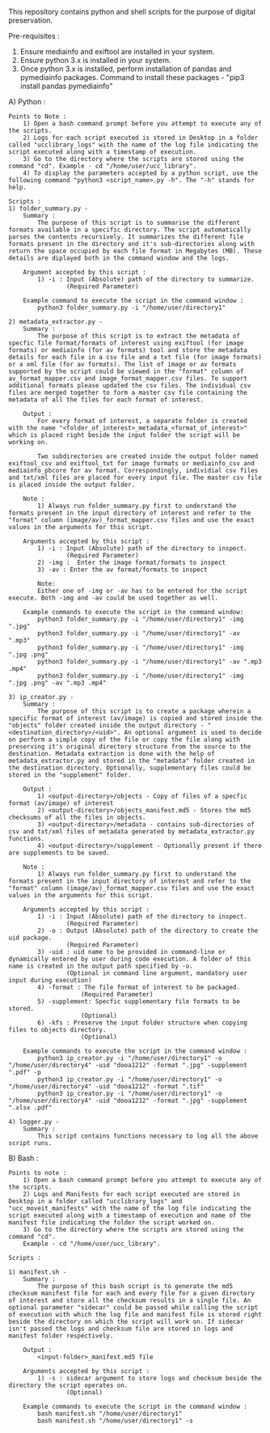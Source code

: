 This repository contains python and shell scripts for the purpose of digital preservation.

Pre-requisites :

1) Ensure mediainfo and exiftool are installed in your system.
2) Ensure python 3.x is installed in your system.
3) Once python 3.x is installed, perform installation of pandas and pymediainfo packages.
   Command to install these packages - "pip3 install pandas pymediainfo"

A) Python :

    Points to Note : 
        1) Open a bash command prompt before you attempt to execute any of the scripts. 
        2) Logs for each script executed is stored in Desktop in a folder called "ucclibrary_logs" with the name of the log file indicating the script executed along with a timestamp of execution.
        3) Go to the directory where the scripts are stored using the command "cd". Example - cd "/home/user/ucc_library".
        4) To display the parameters accepted by a python script, use the following command "python3 <script_name>.py -h". The "-h" stands for help.
    
    Scripts :
    1) folder_summary.py - 
        Summary : 
            The purpose of this script is to summarise the different formats available in a specific directory. The script automatically parses the contents recursively. It summarizes the different file formats present in the directory and it's sub-directories along with return the space occupied by each file format in Megabytes (MB). These details are diplayed both in the command window and the logs.

        Argument accepted by this script :
            1) -i : Input (Absolute) path of the directory to summarize. 
                    (Required Parameter)
        
        Example command to execute the script in the command window :
            python3 folder_summary.py -i "/home/user/directory1"

    2) metadata_extractor.py - 
        Summary :
            The purpose of this script is to extract the metadata of specfic file format/formats of interest using exiftool (for image formats) or mediainfo (for av formats) tool and store the metadata details for each file in a csv file and a txt file (for image formats) or a xml file (for av formats). The list of image or av formats supported by the script could be viewed in the "format" column of av_format_mapper.csv and image_format_mapper.csv files. To support additional formats please updated the csv files. The individual csv files are merged together to form a master csv file containing the metadata of all the files for each format of interest.

        Output :
            For every format of interest, a separate folder is created with the name "<folder_of_interest>_metadata_<format_of_interest>" which is placed right beside the input folder the script will be working on.

            Two subdirectories are created inside the output folder named exiftool_csv and exiftool_txt for image formats or mediainfo_csv and mediainfo_pbcore for av format. Correspondingly, individial csv files and txt/xml files are placed for every input file. The master csv file is placed inside the output folder.

        Note : 
            1) Always run folder_summary.py first to understand the formats present in the input directory of interest and refer to the "format" column (image/av)_format_mapper.csv files and use the exact values in the arguments for this script.

        Arguments accepted by this script :
            1) -i : Input (Absolute) path of the directory to inspect. 
                    (Required Parameter)
            2) -img :  Enter the image format/formats to inspect
            3) -av : Enter the av format/formats to inspect

            Note: 
            Either one of -img or -av has to be entered for the script execute. Both -img and -av could be used together as well. 

        Example commands to execute the script in the command window:
            python3 folder_summary.py -i "/home/user/directory1" -img ".jpg"
            python3 folder_summary.py -i "/home/user/directory1" -av ".mp3"
            python3 folder_summary.py -i "/home/user/directory1" -img ".jpg .png"
            python3 folder_summary.py -i "/home/user/directory1" -av ".mp3 .mp4"
            python3 folder_summary.py -i "/home/user/directory1" -img ".jpg .png" -av ".mp3 .mp4"
    
    3) ip_creator.py -
        Summary : 
            The purpose of this script is to create a package wherein a specific format of interest (av/image) is copied and stored inside the "objects" folder created inside the output directory - "<destination_directory>/<uid>". An optional argument is used to decide on perform a simple copy of the file or copy the file along with preserving it's original directory structure from the source to the destination. Metadata extraction is done with the help of metadata_extractor.py and stored in the "metadata" folder created in the destination directory. Optionally, supplementary files could be stored in the "supplement" folder.
        
        Output : 
            1) <output-directory>/objects - Copy of files of a specfic format (av/image) of interest 
            2) <output-directory>/objects_manifest.md5 - Stores the md5 checksums of all the files in objects.
            3) <output-directory>/metadata - contains sub-directories of csv and txt/xml files of metadata generated by metadata_extractor.py functions.
            4) <output-directory>/supplement - Optionally present if there are supplements to be saved.
        
        Note : 
            1) Always run folder_summary.py first to understand the formats present in the input directory of interest and refer to the "format" column (image/av)_format_mapper.csv files and use the exact values in the arguments for this script.
        
        Arguments accepted by this script :
            1) -i : Input (Absolute) path of the directory to inspect. 
                    (Required Parameter)
            2) -o : Output (Absolute) path of the directory to create the uid package. 
                    (Required Parameter)
            3) -uid : uid name to be provided in command-line or dynamically entered by user during code execution. A folder of this name is created in the output path specified by -o.
                    (Optional in command line argument, mandatory user input during execution)
            4) -format : The file format of interest to be packaged.
                        (Required Parameter) 
            5) -supplement: Specfic supplementary file formats to be stored.
                        (Optional)
            6) -kfs : Preserve the input folder structure when copying files to objects directory.
                        (Optional)

        Example commands to execute the script in the command window :
            python3 ip_creator.py -i "/home/user/directory1" -o "/home/user/directory4" -uid "dooa1212" -format ".jpg" -supplement ".pdf" -p
            python3 ip_creator.py -i "/home/user/directory1" -o "/home/user/directory4" -uid "dooa1212" -format ".tif"
            python3 ip_creator.py -i "/home/user/directory1" -o "/home/user/directory4" -uid "dooa1212" -format ".jpg" -supplement ".xlsx .pdf"
    
    4) logger.py -
        Summary :
            This script contains functions necessary to log all the above script runs.


B) Bash : 
    
    Points to note :
        1) Open a bash command prompt before you attempt to execute any of the scripts.
        2) Logs and Manifests for each script executed are stored in Desktop in a folder called "ucclibrary_logs" and "ucc_moveit_manifests" with the name of the log file indicating the script executed along with a timestamp of execution and name of the manifest file indicating the folder the script worked on.
        3) Go to the directory where the scripts are stored using the command "cd". 
        Example - cd "/home/user/ucc_library".

    Scripts : 

    1) manifest.sh -
        Summary :
            The purpose of this bash script is to generate the md5 checksum manifest file for each and every file for a given directory of interest and store all the checksum results in a single file. An optional parameter "sidecar" could be passed while calling the script of execution with which the log file and manifest file is stored right beside the directory on which the script will work on. If sidecar isn't passed the logs and checksum file are stored in logs and manifest folder respectively.
        
        Output :
            <input-folder>_manifest.md5 file
        
        Arguments accepted by this script : 
            1) -s : sidecar argument to store logs and checksum beside the directory the script operates on.
                    (Optional)
        
        Example commands to execute the script in the command window :
            bash manifest.sh "/home/user/directory1"
            bash manifest.sh "/home/user/directory1" -s
        

